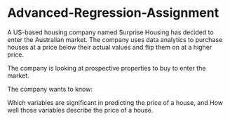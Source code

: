 # Advanced-Regression-Assignment

A US-based housing company named Surprise Housing has decided to enter the Australian market. The company uses data analytics to purchase houses at a price below their actual values and flip them on at a higher price.

The company is looking at prospective properties to buy to enter the market.

The company wants to know:

Which variables are significant in predicting the price of a house, and
How well those variables describe the price of a house.
